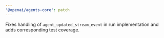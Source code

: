 ```yaml
---
'@openai/agents-core': patch
---
```


Fixes handling of `agent_updated_stream_event` in run implementation and adds corresponding test coverage.

